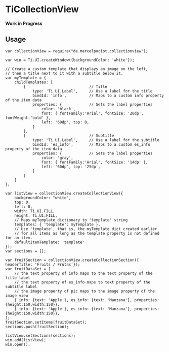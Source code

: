 TiCollectionView
===

**Work in Progress**

## Usage
	var collectionView = require("de.marcelpociot.collectionview");

	var win = Ti.UI.createWindow({backgroundColor: 'white'});

	// Create a custom template that displays an image on the left, 
	// then a title next to it with a subtitle below it.
	var myTemplate = {
    	childTemplates: [
        	{                            // Title 
            	type: 'Ti.UI.Label',     // Use a label for the title 
    	        bindId: 'info',          // Maps to a custom info property of the item data
	            properties: {            // Sets the label properties
        	        color: 'black',
            	    font: { fontFamily:'Arial', fontSize: '20dp', fontWeight:'bold' },
                	left: '60dp', top: 0,
            	}
	        },
    	    {                            // Subtitle
        	    type: 'Ti.UI.Label',     // Use a label for the subtitle
            	bindId: 'es_info',       // Maps to a custom es_info property of the item data
	            properties: {            // Sets the label properties
    	            color: 'gray',
        	        font: { fontFamily:'Arial', fontSize: '14dp' },
            	    left: '60dp', top: '25dp',
	            }
    	    }
	    ]
	};

	var listView = collectionView.createCollectionView({
		backgroundColor: "white",
		top: 0,
		left: 0,
		width: Ti.UI.FILL,
		height: Ti.UI.FILL,
	    // Maps myTemplate dictionary to 'template' string
	    templates: { 'template': myTemplate },
	    // Use 'template', that is, the myTemplate dict created earlier
	    // for all items as long as the template property is not defined for an item.
	    defaultItemTemplate: 'template'
	});
	var sections = [];

	var fruitSection = collectionView.createCollectionSection({ headerTitle: 'Fruits / Frutas'});
	var fruitDataSet = [
    	// the text property of info maps to the text property of the title label
	    // the text property of es_info maps to text property of the subtitle label
	    // the image property of pic maps to the image property of the image view
	    { info: {text: 'Apple'}, es_info: {text: 'Manzana'}, properties: {height:150,width:150}},
	    { info: {text: 'Apple'}, es_info: {text: 'Manzana'}, properties: {height:150,width:150}},
	];
	fruitSection.setItems(fruitDataSet);
	sections.push(fruitSection);

	listView.setSections(sections);
	win.add(listView);
	win.open();